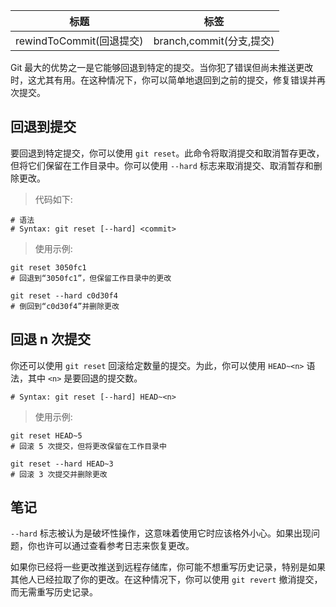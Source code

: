 | 标题                     | 标签                     |
| ------------------------ | ------------------------ |
| rewindToCommit(回退提交) | branch,commit(分支,提交) |

Git 最大的优势之一是它能够回退到特定的提交。当你犯了错误但尚未推送更改时，这尤其有用。在这种情况下，你可以简单地退回到之前的提交，修复错误并再次提交。

## 回退到提交

要回退到特定提交，你可以使用 `git reset`。此命令将取消提交和取消暂存更改，但将它们保留在工作目录中。你可以使用 `--hard` 标志来取消提交、取消暂存和删除更改。

> 代码如下:

```shell
# 语法
# Syntax: git reset [--hard] <commit>
```

> 使用示例:

```shell
git reset 3050fc1
# 回退到“3050fc1”，但保留工作目录中的更改

git reset --hard c0d30f4
# 倒回到“c0d30f4”并删除更改
```

## 回退 n 次提交

你还可以使用 `git reset` 回滚给定数量的提交。为此，你可以使用 `HEAD~<n>` 语法，其中 `<n>` 是要回退的提交数。

```shell
# Syntax: git reset [--hard] HEAD~<n>
```

> 使用示例:

```shell
git reset HEAD~5
# 回滚 5 次提交，但将更改保留在工作目录中

git reset --hard HEAD~3
# 回滚 3 次提交并删除更改
```

## 笔记

`--hard` 标志被认为是破坏性操作，这意味着使用它时应该格外小心。如果出现问题，你也许可以通过查看参考日志来恢复更改。

如果你已经将一些更改推送到远程存储库，你可能不想重写历史记录，特别是如果其他人已经拉取了你的更改。在这种情况下，你可以使用 `git revert` 撤消提交，而无需重写历史记录。
